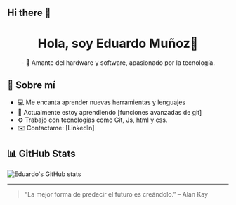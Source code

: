 ## Hi there 👋

<h1 align="center">Hola, soy Eduardo Muñoz👋</h1>

<p align="center">
  - 🔧 Amante del hardware y  software, apasionado por la tecnología.
</p>

## 🧠 Sobre mí

- 💻 Me encanta aprender nuevas herramientas y lenguajes
- 🌱 Actualmente estoy aprendiendo [funciones avanzadas de git]
- ⚙️ Trabajo con tecnologías como Git, Js, html y css.
- ✉️ Contactame: [LinkedIn]

## 📊 GitHub Stats

![Eduardo's GitHub stats](https://github-readme-stats.vercel.app/api?username=EduxM08&show_icons=true&theme=radical)

---

> “La mejor forma de predecir el futuro es creándolo.” – Alan Kay